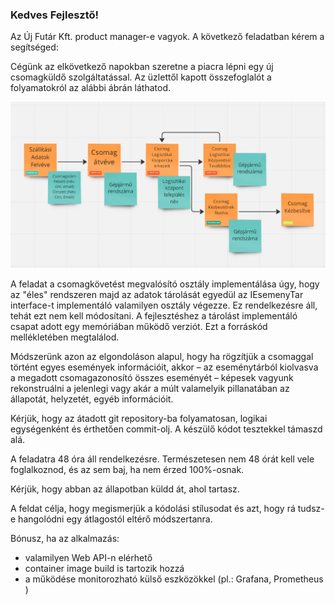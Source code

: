 ### Kedves Fejlesztő!

Az Új Futár Kft. product manager-e vagyok. 
A következő feladatban kérem a segítséged:

Cégünk az elkövetkező napokban szeretne a piacra lépni egy új csomagküldő szolgáltatással. Az üzlettől kapott összefoglalót a folyamatokról az alábbi ábrán láthatod.

![Terv](uzleti_terv.jpg?raw=true "Terv")

A feladat a csomagkövetést megvalósító osztály implementálása úgy, hogy az "éles" rendszeren majd az adatok tárolását egyedül az IEsemenyTar interface-t implementáló valamilyen osztály végezze. Ez rendelkezésre áll, tehát ezt nem kell módosítani. A fejlesztéshez a tárolást implementáló csapat adott egy memóriában működő verziót. Ezt a forráskód mellékletében megtalálod.

Módszerünk azon az elgondoláson alapul, hogy ha rögzítjük a csomaggal történt egyes események információit, akkor – az eseménytárból kiolvasva a megadott csomagazonosító összes eseményét – képesek vagyunk rekonstruálni a jelenlegi vagy akár a múlt valamelyik pillanatában az állapotát, helyzetét, egyéb információit.

Kérjük, hogy az átadott git repository-ba folyamatosan, logikai egységenként és érthetően commit-olj.
A készülő kódot tesztekkel támaszd alá.

A feladatra 48 óra áll rendelkezésre. Természetesen nem 48 órát kell vele foglalkoznod, és az sem baj, ha nem érzed 100%-osnak.

Kérjük, hogy abban az állapotban küldd át, ahol tartasz.

A feldat célja, hogy megismerjük a kódolási stílusodat és azt, hogy rá tudsz-e hangolódni egy átlagostól eltérő módszertanra.

Bónusz, ha az alkalmazás: 
 - valamilyen Web API-n elérhető
 - container image build is tartozik hozzá
 - a működése monitorozható külső eszközökkel (pl.: Grafana, Prometheus )

